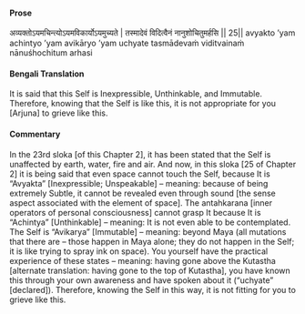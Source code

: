 #### Prose 

अव्यक्तोऽयमचिन्त्योऽयमविकार्योऽयमुच्यते |
तस्मादेवं विदित्वैनं नानुशोचितुमर्हसि || 25||
avyakto ’yam achintyo ’yam avikāryo ’yam uchyate
tasmādevaṁ viditvainaṁ nānuśhochitum arhasi

 #### Bengali Translation 

It is said that this Self is Inexpressible, Unthinkable, and Immutable. Therefore, knowing that the Self is like this, it is not appropriate for you [Arjuna] to grieve like this.

 #### Commentary 

In the 23rd sloka [of this Chapter 2], it has been stated that the Self is unaffected by earth, water, fire and air. And now, in this sloka [25 of Chapter 2] it is being said that even space cannot touch the Self, because It is “Avyakta” [Inexpressible; Unspeakable] – meaning: because of being extremely Subtle, it cannot be revealed even through sound [the sense aspect associated with the element of space]. The antahkarana [inner operators of personal consciousness] cannot grasp It because It is “Achintya” [Unthinkable] – meaning: It is not even able to be contemplated. The Self is “Avikarya” [Immutable] – meaning: beyond Maya (all mutations that there are – those happen in Maya alone; they do not happen in the Self; it is like trying to spray ink on space). You yourself have the practical experience of these states – meaning: having gone above the Kutastha [alternate translation: having gone to the top of Kutastha], you have known this through your own awareness and have spoken about it (“uchyate” [declared]). Therefore, knowing the Self in this way, it is not fitting for you to grieve like this.